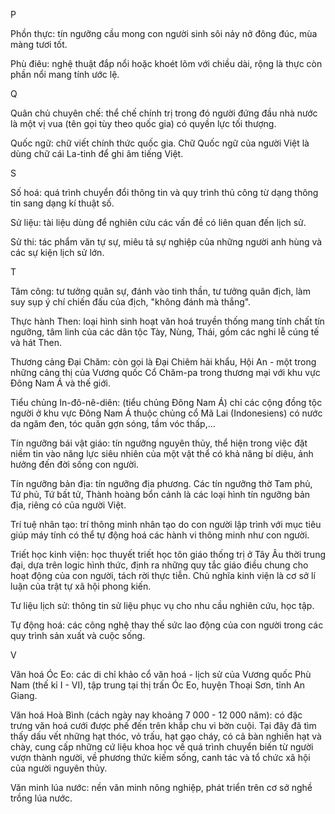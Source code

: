 P

Phồn thực: tín ngưỡng cầu mong con người sinh sôi nảy nở đông đúc, mùa màng tươi tốt.

Phù điêu: nghệ thuật đắp nổi hoặc khoét lõm với chiều dài, rộng là thực còn phần nổi mang tính ước lệ.

Q

Quân chủ chuyên chế: thể chế chính trị trong đó người đứng đầu nhà nước là một vị vua (tên gọi tùy theo quốc gia) có quyền lực tối thượng.

Quốc ngữ: chữ viết chính thức quốc gia. Chữ Quốc ngữ của người Việt là dùng chữ cái La-tinh để ghi âm tiếng Việt.

S

Số hoá: quá trình chuyển đổi thông tin và quy trình thủ công từ dạng thông tin sang dạng kí thuật số.

Sử liệu: tài liệu dùng để nghiên cứu các vấn đề có liên quan đến lịch sử.

Sử thi: tác phẩm văn tự sự, miêu tả sự nghiệp của những người anh hùng và các sự kiện lịch sử lớn.

T

Tâm công: tư tưởng quân sự, đánh vào tinh thần, tư tưởng quân địch, làm suy sụp ý chí chiến đấu của địch, "không đánh mà thắng".

Thực hành Then: loại hình sinh hoạt văn hoá truyền thống mang tính chất tín ngưỡng, tâm linh của các dân tộc Tày, Nùng, Thái, gồm các nghi lễ cúng tế và hát Then.

Thương cảng Đại Chăm: còn gọi là Đại Chiêm hải khẩu, Hội An - một trong những cảng thị của Vương quốc Cổ Chăm-pa trong thương mại với khu vực Đông Nam Á và thế giới.

Tiểu chủng In-đô-nê-diên: (tiểu chủng Đông Nam Á) chỉ các cộng đồng tộc người ở khu vực Đông Nam Á thuộc chủng cổ Mã Lai (Indonesiens) có nước da ngăm đen, tóc quăn gợn sóng, tầm vóc thấp,...

Tín ngưỡng bái vật giáo: tín ngưỡng nguyên thủy, thể hiện trong việc đặt niềm tin vào năng lực siêu nhiên của một vật thể có khả năng bí diệu, ảnh hưởng đến đời sống con người.

Tín ngưỡng bản địa: tín ngưỡng địa phương. Các tín ngưỡng thờ Tam phủ, Tứ phủ, Tứ bất tử, Thành hoàng bổn cảnh là các loại hình tín ngưỡng bản địa, riêng có của người Việt.

Trí tuệ nhân tạo: trí thông minh nhân tạo do con người lập trình với mục tiêu giúp máy tính có thể tự động hoá các hành vi thông minh như con người.

Triết học kinh viện: học thuyết triết học tôn giáo thống trị ở Tây Âu thời trung đại, dựa trên logic hình thức, định ra những quy tắc giáo điều chung cho hoạt động của con người, tách rời thực tiễn. Chủ nghĩa kinh viện là cơ sở lí luận của trật tự xã hội phong kiến.

Tư liệu lịch sử: thông tin sử liệu phục vụ cho nhu cầu nghiên cứu, học tập.

Tự động hoá: các công nghệ thay thế sức lao động của con người trong các quy trình sản xuất và cuộc sống.

V

Văn hoá Óc Eo: các di chỉ khảo cổ văn hoá - lịch sử của Vương quốc Phù Nam (thế kỉ I - VI), tập trung tại thị trấn Óc Eo, huyện Thoại Sơn, tỉnh An Giang.

Văn hoá Hoà Bình (cách ngày nay khoảng 7 000 - 12 000 năm): có đặc trưng văn hoá cưới được phế đến trên khắp chu vi bờn cuội. Tại đây đã tìm thấy dấu vết những hạt thóc, vỏ trấu, hạt gạo cháy, có cả bàn nghiền hạt và chày, cung cấp những cứ liệu khoa học về quá trình chuyển biến từ người vượn thành người, về phương thức kiếm sống, canh tác và tổ chức xã hội của người nguyên thủy.

Văn minh lúa nước: nền văn minh nông nghiệp, phát triển trên cơ sở nghề trồng lúa nước.